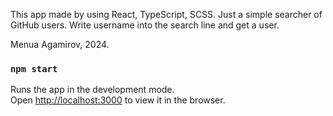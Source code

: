 This app made by using React, TypeScript, SCSS.
Just a simple searcher of GitHub users. Write username into the search line and get a user.

Menua Agamirov, 2024.

### `npm start`

Runs the app in the development mode.\
Open [http://localhost:3000](http://localhost:3000) to view it in the browser.

